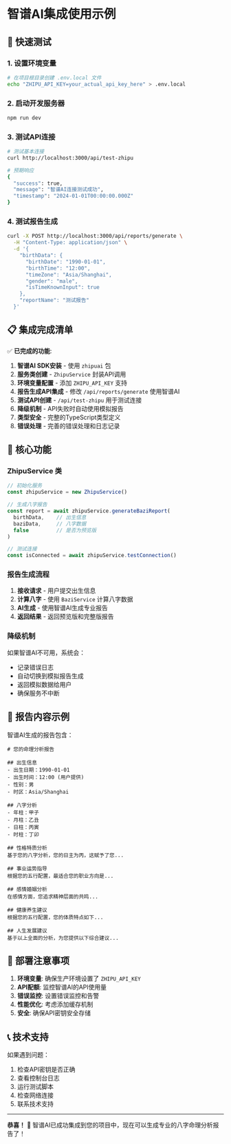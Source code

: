 # 智谱AI集成使用示例

## 🎯 快速测试

### 1. 设置环境变量

```bash
# 在项目根目录创建 .env.local 文件
echo "ZHIPU_API_KEY=your_actual_api_key_here" > .env.local
```

### 2. 启动开发服务器

```bash
npm run dev
```

### 3. 测试API连接

```bash
# 测试基本连接
curl http://localhost:3000/api/test-zhipu

# 预期响应
{
  "success": true,
  "message": "智谱AI连接测试成功",
  "timestamp": "2024-01-01T00:00:00.000Z"
}
```

### 4. 测试报告生成

```bash
curl -X POST http://localhost:3000/api/reports/generate \
  -H "Content-Type: application/json" \
  -d '{
    "birthData": {
      "birthDate": "1990-01-01",
      "birthTime": "12:00",
      "timeZone": "Asia/Shanghai",
      "gender": "male",
      "isTimeKnownInput": true
    },
    "reportName": "测试报告"
  }'
```

## 📋 集成完成清单

✅ **已完成的功能**:

1. **智谱AI SDK安装** - 使用 `zhipuai` 包
2. **服务类创建** - `ZhipuService` 封装API调用
3. **环境变量配置** - 添加 `ZHIPU_API_KEY` 支持
4. **报告生成API集成** - 修改 `/api/reports/generate` 使用智谱AI
5. **测试API创建** - `/api/test-zhipu` 用于测试连接
6. **降级机制** - API失败时自动使用模拟报告
7. **类型安全** - 完整的TypeScript类型定义
8. **错误处理** - 完善的错误处理和日志记录

## 🔧 核心功能

### ZhipuService 类

```typescript
// 初始化服务
const zhipuService = new ZhipuService()

// 生成八字报告
const report = await zhipuService.generateBaziReport(
  birthData,    // 出生信息
  baziData,     // 八字数据
  false         // 是否为预览版
)

// 测试连接
const isConnected = await zhipuService.testConnection()
```

### 报告生成流程

1. **接收请求** - 用户提交出生信息
2. **计算八字** - 使用 `BaziService` 计算八字数据
3. **AI生成** - 使用智谱AI生成专业报告
4. **返回结果** - 返回预览版和完整版报告

### 降级机制

如果智谱AI不可用，系统会：
- 记录错误日志
- 自动切换到模拟报告生成
- 返回模拟数据给用户
- 确保服务不中断

## 🎨 报告内容示例

智谱AI生成的报告包含：

```
# 您的命理分析报告

## 出生信息
- 出生日期：1990-01-01
- 出生时间：12:00 (用户提供)
- 性别：男
- 时区：Asia/Shanghai

## 八字分析
- 年柱：甲子
- 月柱：乙丑  
- 日柱：丙寅
- 时柱：丁卯

## 性格特质分析
基于您的八字分析，您的日主为丙，这赋予了您...

## 事业运势指导
根据您的五行配置，最适合您的职业方向是...

## 感情婚姻分析
在感情方面，您追求精神层面的共鸣...

## 健康养生建议
根据您的五行配置，您的体质特点如下...

## 人生发展建议
基于以上全面的分析，为您提供以下综合建议...
```

## 🚀 部署注意事项

1. **环境变量**: 确保生产环境设置了 `ZHIPU_API_KEY`
2. **API配额**: 监控智谱AI的API使用量
3. **错误监控**: 设置错误监控和告警
4. **性能优化**: 考虑添加缓存机制
5. **安全**: 确保API密钥安全存储

## 📞 技术支持

如果遇到问题：

1. 检查API密钥是否正确
2. 查看控制台日志
3. 运行测试脚本
4. 检查网络连接
5. 联系技术支持

---

**恭喜！** 🎉 智谱AI已成功集成到您的项目中，现在可以生成专业的八字命理分析报告了！
